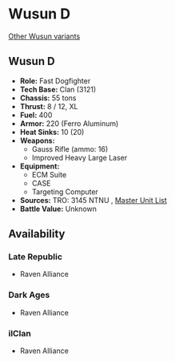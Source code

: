 # Wusun D 

[Other Wusun variants](../wusun.md) 

## Wusun D 

- **Role:** Fast Dogfighter 
- **Tech Base:** Clan (3121) 
- **Chassis:** 55 tons 
- **Thrust:** 8 / 12, XL 
- **Fuel:** 400 
- **Armor:** 220 (Ferro Aluminum) 
- **Heat Sinks:** 10 (20) 
- **Weapons:** 
  - Gauss Rifle (ammo: 16) 
  - Improved Heavy Large Laser 
- **Equipment:** 
  - ECM Suite 
  - CASE 
  - Targeting Computer 
- **Sources:** TRO: 3145 NTNU , [Master Unit List](http://masterunitlist.info/Unit/Details/6815) 
- **Battle Value:** Unknown 

## Availability 

### Late Republic 

- Raven Alliance 

### Dark Ages 

- Raven Alliance 

### ilClan 

- Raven Alliance 

